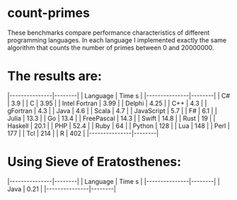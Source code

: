 # count-primes

These benchmarks compare performance characteristics of different programming languages.
In each language I implemented exactly the same algorithm that counts the number of primes between 0 and 20000000.

# The results are:
|---------------|--------|
| Language      | Time s |
|---------------|--------|
| C#            |   3.9  |
| C             |   3.95 |
| Intel Fortran |   3.99 |
| Delphi        |   4.25 |
| C++           |   4.3  |
| gFortran      |   4.3  |
| Java          |   4.6  |
| Scala         |   4.7  |
| JavaScript    |   5.7  |
| F#            |   6.1  |
| Julia         |  13.3  | 
| Go            |  13.4  |
| FreePascal    |  14.3  |
| Swift         |  14.8  |
| Rust          |  19    |
| Haskell       |  20.1  |
| PHP           |  52.4  |
| Ruby          |  64    |
| Python        | 128    |
| Lua           | 148    |
| Perl          | 177    |
| Tcl           | 214    |
| R             | 402    |
|---------------|--------|

# Using Sieve of Eratosthenes:
|---------------|--------|
| Language      | Time s |
|---------------|--------|
| Java          |   0.21 |
|---------------|--------|

